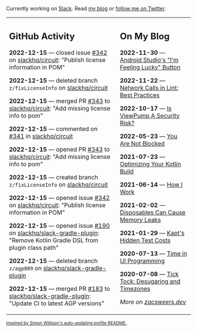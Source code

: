 Currently working on [Slack](https://slack.com/). Read [my blog](https://zacsweers.dev/) or [follow me on Twitter](https://twitter.com/ZacSweers).

<table><tr><td valign="top" width="60%">

## GitHub Activity
<!-- githubActivity starts -->
**2022-12-15** — closed issue [#342](https://github.com/slackhq/circuit/issues/342) on [slackhq/circuit](https://github.com/slackhq/circuit): "Publish license information in POM"

**2022-12-15** — deleted branch `z/fixLicenseInfo` on [slackhq/circuit](https://github.com/slackhq/circuit)

**2022-12-15** — merged PR [#343](https://github.com/slackhq/circuit/pull/343) to [slackhq/circuit](https://github.com/slackhq/circuit): "Add missing license info to pom"

**2022-12-15** — commented on [#341](https://github.com/slackhq/circuit/pull/341#issuecomment-1353765403) in [slackhq/circuit](https://github.com/slackhq/circuit)

**2022-12-15** — opened PR [#343](https://github.com/slackhq/circuit/pull/343) to [slackhq/circuit](https://github.com/slackhq/circuit): "Add missing license info to pom"

**2022-12-15** — created branch `z/fixLicenseInfo` on [slackhq/circuit](https://github.com/slackhq/circuit)

**2022-12-15** — opened issue [#342](https://github.com/slackhq/circuit/issues/342) on [slackhq/circuit](https://github.com/slackhq/circuit): "Publish license information in POM"

**2022-12-15** — opened issue [#190](https://github.com/slackhq/slack-gradle-plugin/issues/190) on [slackhq/slack-gradle-plugin](https://github.com/slackhq/slack-gradle-plugin): "Remove Kotlin Gradle DSL from plugin class path"

**2022-12-15** — deleted branch `z/agp809` on [slackhq/slack-gradle-plugin](https://github.com/slackhq/slack-gradle-plugin)

**2022-12-15** — merged PR [#183](https://github.com/slackhq/slack-gradle-plugin/pull/183) to [slackhq/slack-gradle-plugin](https://github.com/slackhq/slack-gradle-plugin): "Update CI to latest AGP versions"
<!-- githubActivity ends -->
</td><td valign="top" width="40%">

## On My Blog
<!-- blog starts -->
**2022-11-30** — [Android Studio's "I'm Feeling Lucky" Button](https://www.zacsweers.dev/android-studios-im-feeling-lucky-button/)

**2022-11-22** — [Network Calls in Lint: Best Practices](https://www.zacsweers.dev/network-calls-in-lint-best-practices/)

**2022-10-17** — [Is ViewPump A Security Risk?](https://www.zacsweers.dev/is-viewpump-a-security-risk/)

**2022-05-23** — [You Are Not Blocked](https://www.zacsweers.dev/you-are-not-blocked/)

**2021-07-23** — [Optimizing Your Kotlin Build](https://www.zacsweers.dev/optimizing-your-kotlin-build/)

**2021-06-14** — [How I Work](https://www.zacsweers.dev/how-i-work/)

**2021-02-02** — [Disposables Can Cause Memory Leaks](https://www.zacsweers.dev/disposables-can-cause-memory-leaks/)

**2021-01-29** — [Kapt's Hidden Test Costs](https://www.zacsweers.dev/kapts-hidden-test-costs/)

**2020-07-13** — [Time in UI Programming](https://www.zacsweers.dev/time-in-ui/)

**2020-07-08** — [Tick Tock: Desugaring and Timezones](https://www.zacsweers.dev/ticktock-desugaring-timezones/)
<!-- blog ends -->
_More on [zacsweers.dev](https://zacsweers.dev/)_
</td></tr></table>

<sub><a href="https://simonwillison.net/2020/Jul/10/self-updating-profile-readme/">Inspired by Simon Willison's auto-updating profile README.</a></sub>